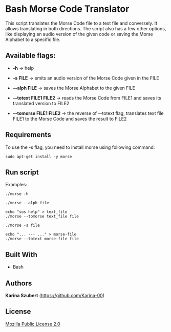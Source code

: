 # Bash Morse Code Translator

This script translates the Morse Code file to a text file and conversely. It allows translating in both directions. The script also has a few other options, like displaying an audio version of the given code or saving the Morse Alphabet to a specific file.


## Available flags:

- **-h** -> help

- **-s FILE** -> emits an audio version of the Morse Code given in the FILE

- **--alph FILE** -> saves the Morse Alphabet to the given FILE

- **--totext FILE1 FILE2** -> reads the Morse Code from FILE1 and saves its translated version to FILE2

- **--tomorse FILE1 FILE2** -> the reverse of --totext flag, translates text file FILE1 to the Morse Code and saves the result to FILE2


## Requirements

To use the -s flag, you need to install morse using following command:
```
sudo apt-get install -y morse
```

## Run script

Examples:
```
./morse -h
```

```
./morse --alph file
```

```
echo "sos help" > text_file
./morse --tomorse text_file file
```

```
./morse -s file
```

```
echo "... --- ..." > morse-file
./morse --totext morse-file file
```

## Built With

-   Bash

## Authors

**Karina Szubert** (https://github.com/Karina-00)

## License

[Mozilla Public License 2.0](https://choosealicense.com/licenses/mpl-2.0/)
